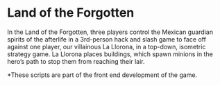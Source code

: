 # Land of the Forgotten
In the Land of the Forgotten, three players control the Mexican guardian spirits of the afterlife in a 3rd-person hack and slash game to face off against one player, our villainous La Llorona, in a top-down, isometric strategy game. La Llorona places buildings, which spawn minions in the hero’s path to stop them from reaching their lair.

*These scripts are part of the front end development of the game.
